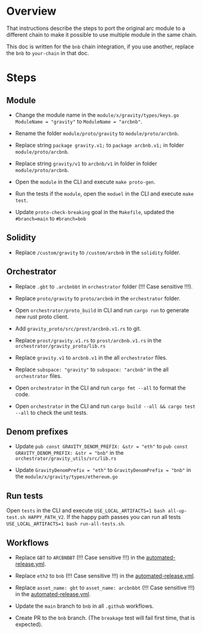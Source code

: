 # Overview

That instructions describe the steps to port the original arc module to a different chain to make it possible to use
multiple module in the same chain.

This doc is written for the `bnb` chain integration, if you use another, replace the `bnb` to `your-chain` in that doc.

# Steps

## Module

* Change the module name in the `module/x/gravity/types/keys.go`  `ModuleName = "gravity"` to `ModuleName = "arcbnb"`.

* Rename the folder `module/proto/gravity` to `module/proto/arcbnb`.

* Replace string `package gravity.v1;` to `package arcbnb.v1;` in folder `module/proto/arcbnb`.

* Replace string `gravity/v1` to `arcbnb/v1` in folder in folder `module/proto/arcbnb`.

* Open the `module` in the CLI and execute `make proto-gen`.

* Run the tests if the `module`, open the `moduel` in the CLI and execute `make test`.

* Update `proto-check-breaking` goal in the `Makefile`, updated the `#branch=main` to `#branch=bnb`

## Solidity

* Replace `/custom/gravity` to `/custom/arcbnb` in the `solidity` folder.

## Orchestrator

* Replace `.gbt` to `.arcbnbbt` in `orchestrator` folder (!!! Case sensitive !!!).

* Replace `proto/gravity` to `proto/arcbnb` in the `orchestrator` folder.

* Open `orchestrator/proto_build` in CLI and run `cargo run` to generate new rust proto client.

* Add `gravity_proto/src/prost/arcbnb.v1.rs` to git.

* Replace `prost/gravity.v1.rs` to `prost/arcbnb.v1.rs` in the `orchestrator/gravity_proto/lib.rs`

* Replace `gravity.v1` to `arcbnb.v1` in the all `orchestrator` files.

* Replace `subspace: "gravity"` to `subspace: "arcbnb"` in the all `orchestrator` files.

* Open `orchestrator` in the CLI and run `cargo fmt --all` to format the code.

* Open `orchestrator` in the CLI and run `cargo build --all && cargo test --all` to check the unit tests.

## Denom prefixes

* Update `pub const GRAVITY_DENOM_PREFIX: &str = "eth"` to  `pub const GRAVITY_DENOM_PREFIX: &str = "bnb"` in
  the `orchestrator/gravity_utils/src/lib.rs`

* Update `GravityDenomPrefix = "eth"` to  `GravityDenomPrefix = "bnb"` in the `module/x/gravity/types/ethereum.go`

## Run tests

Open `tests` in the CLI and execute `USE_LOCAL_ARTIFACTS=1 bash all-up-test.sh HAPPY_PATH_V2`. If the happy path passes
you can run all tests `USE_LOCAL_ARTIFACTS=1 bash run-all-tests.sh`.

## Workflows

* Replace `GBT` to `ARCBNBBT` (!!! Case sensitive !!!) in
  the [automated-release.yml](.github/workflows/automated-release.yml).

* Replace `eth2` to `bnb` (!!! Case sensitive !!!) in
  the [automated-release.yml](.github/workflows/automated-release.yml).

* Replace `asset_name: gbt` to `asset_name: arcbnbbt` (!!! Case sensitive !!!) in
  the [automated-release.yml](.github/workflows/automated-release.yml).

* Update the `main` branch to `bnb` in all `.github` workflows.

* Create PR to the `bnb` branch. (The `breakage` test will fail first time, that is expected).
